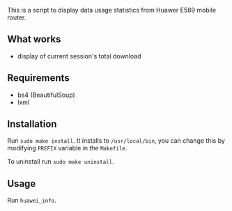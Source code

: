 This is a script to display data usage statistics from Huawer E589
mobile router.

## What works

* display of current session's total download

## Requirements

* bs4 (BeautifulSoup)
* lxml

## Installation

Run `sudo make install`. It installs to `/usr/local/bin`, you can change
this by modifying `PREFIX` variable in the `Makefile`.

To uninstall run `sudo make uninstall`.

## Usage

Run `huawei_info`.
